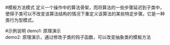 #模板方法模式
定义一个操作中的算法骨架，而将算法的一些步骤延迟到子类中，使得子类可以不改变该算法结构的情况下重定义该算法的某些特定步骤。它是一种类行为型模式。

#示例说明
demo1: 原理演示\
demo2: 原理演示，通过修改子类的钩子函数，可以改变抽象类的模板方法